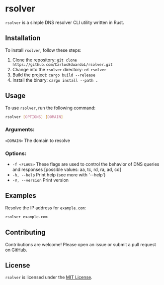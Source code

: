 # **rs**olver

`rsolver` is a simple DNS resolver CLI utility written in Rust.

## Installation

To install `rsolver`, follow these steps:

1. Clone the repository: `git clone https://github.com/CarlosEduardoL/rsolver.git`
2. Change into the `rsolver` directory: `cd rsolver`
3. Build the project: `cargo build --release`
4. Install the binary: `cargo install --path .`

## Usage

To use `rsolver`, run the following command:

```bash
rsolver [OPTIONS] [DOMAIN]
```

### Arguments:

`<DOMAIN>`  The domain to resolve

### Options:

- `-f <FLAGS>`      These flags are used to control the behavior of DNS queries and responses [possible values: aa, tc, rd, ra, ad, cd]
- `-h, --help`      Print help (see more with '--help')
- `-V, --version`   Print version

## Examples

Resolve the IP address for `example.com`:

```bash
rsolver example.com
```


## Contributing

Contributions are welcome! Please open an issue or submit a pull request on GitHub.

## License

`rsolver` is licensed under the [MIT License](LICENSE).
